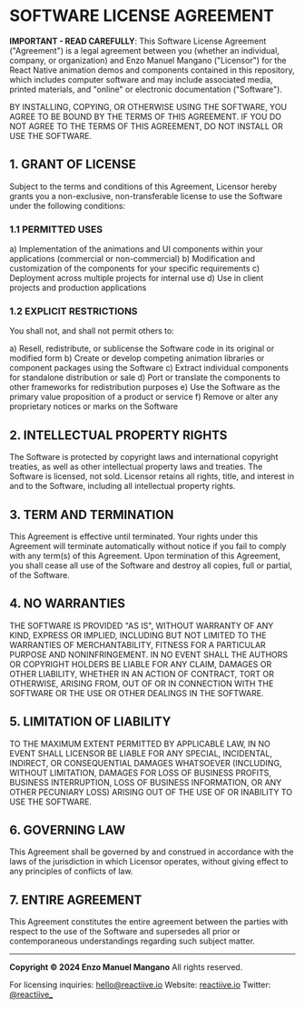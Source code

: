 # SOFTWARE LICENSE AGREEMENT

**IMPORTANT - READ CAREFULLY**: This Software License Agreement ("Agreement") is a legal agreement between you (whether an individual, company, or organization) and Enzo Manuel Mangano ("Licensor") for the React Native animation demos and components contained in this repository, which includes computer software and may include associated media, printed materials, and "online" or electronic documentation ("Software").

BY INSTALLING, COPYING, OR OTHERWISE USING THE SOFTWARE, YOU AGREE TO BE BOUND BY THE TERMS OF THIS AGREEMENT. IF YOU DO NOT AGREE TO THE TERMS OF THIS AGREEMENT, DO NOT INSTALL OR USE THE SOFTWARE.

## 1. GRANT OF LICENSE

Subject to the terms and conditions of this Agreement, Licensor hereby grants you a non-exclusive, non-transferable license to use the Software under the following conditions:

### 1.1 PERMITTED USES

a) Implementation of the animations and UI components within your applications (commercial or non-commercial)
b) Modification and customization of the components for your specific requirements
c) Deployment across multiple projects for internal use
d) Use in client projects and production applications

### 1.2 EXPLICIT RESTRICTIONS

You shall not, and shall not permit others to:

a) Resell, redistribute, or sublicense the Software code in its original or modified form
b) Create or develop competing animation libraries or component packages using the Software
c) Extract individual components for standalone distribution or sale
d) Port or translate the components to other frameworks for redistribution purposes
e) Use the Software as the primary value proposition of a product or service
f) Remove or alter any proprietary notices or marks on the Software

## 2. INTELLECTUAL PROPERTY RIGHTS

The Software is protected by copyright laws and international copyright treaties, as well as other intellectual property laws and treaties. The Software is licensed, not sold. Licensor retains all rights, title, and interest in and to the Software, including all intellectual property rights.

## 3. TERM AND TERMINATION

This Agreement is effective until terminated. Your rights under this Agreement will terminate automatically without notice if you fail to comply with any term(s) of this Agreement. Upon termination of this Agreement, you shall cease all use of the Software and destroy all copies, full or partial, of the Software.

## 4. NO WARRANTIES

THE SOFTWARE IS PROVIDED "AS IS", WITHOUT WARRANTY OF ANY KIND, EXPRESS OR IMPLIED, INCLUDING BUT NOT LIMITED TO THE WARRANTIES OF MERCHANTABILITY, FITNESS FOR A PARTICULAR PURPOSE AND NONINFRINGEMENT. IN NO EVENT SHALL THE AUTHORS OR COPYRIGHT HOLDERS BE LIABLE FOR ANY CLAIM, DAMAGES OR OTHER LIABILITY, WHETHER IN AN ACTION OF CONTRACT, TORT OR OTHERWISE, ARISING FROM, OUT OF OR IN CONNECTION WITH THE SOFTWARE OR THE USE OR OTHER DEALINGS IN THE SOFTWARE.

## 5. LIMITATION OF LIABILITY

TO THE MAXIMUM EXTENT PERMITTED BY APPLICABLE LAW, IN NO EVENT SHALL LICENSOR BE LIABLE FOR ANY SPECIAL, INCIDENTAL, INDIRECT, OR CONSEQUENTIAL DAMAGES WHATSOEVER (INCLUDING, WITHOUT LIMITATION, DAMAGES FOR LOSS OF BUSINESS PROFITS, BUSINESS INTERRUPTION, LOSS OF BUSINESS INFORMATION, OR ANY OTHER PECUNIARY LOSS) ARISING OUT OF THE USE OF OR INABILITY TO USE THE SOFTWARE.

## 6. GOVERNING LAW

This Agreement shall be governed by and construed in accordance with the laws of the jurisdiction in which Licensor operates, without giving effect to any principles of conflicts of law.

## 7. ENTIRE AGREEMENT

This Agreement constitutes the entire agreement between the parties with respect to the use of the Software and supersedes all prior or contemporaneous understandings regarding such subject matter.

---

**Copyright © 2024 Enzo Manuel Mangano**
All rights reserved.

For licensing inquiries: hello@reactiive.io
Website: [reactiive.io](https://reactiive.io)
Twitter: [@reactiive_](https://x.com/reactiive_)
